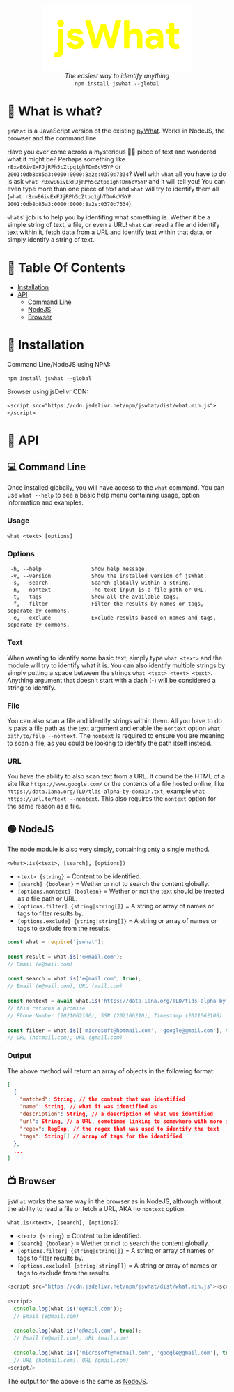 <p align="center">
  <img alt="jsWhat" src=".github/logo.png"><br>
  <i>The easiest way to identify anything</i><br>
  <code>npm install jswhat --global</code>
</p>

<!--
<p align="center">
  <a href="https://github.com/apteryxxyz/jswhat/"><img alt="module version" src="https://img.shields.io/github/package-json/v/apteryxxyz/jswhat?logo=github"></a>
  <a href="https://npmjs.com/package/jswhat"><img alt="total downloads" src="https://img.shields.io/npm/dt/jswhat?logo=npm"></a>
  <a href="https://github.com/apteryxxyz/jswhat/"><img alt="javascript percentage" src="https://img.shields.io/github/languages/top/apteryxxyz/jswhat?logo=github"></a>
  <a href="https://github.com/apteryxxyz/jswhat/blob/main/LICENSE"><img alt="license" src="https://img.shields.io/npm/l/jswhat?logo=github"></a>
</p>
-->

# 🤔 What is what?

`jsWhat` is a JavaScript version of the existing [pyWhat](https://github.com/bee-san/pyWhat). Works in NodeJS, the browser and the command line.

Have you ever come across a mysterious 🧙‍♂️ piece of text and wondered what it might be? Perhaps something like `rBxwE6ivExFJjRPh5cZtpq1ghTDm6cV5YP` or `2001:0db8:85a3:0000:0000:8a2e:0370:7334`?
Well with `what` all you have to do is ask `what rBxwE6ivExFJjRPh5cZtpq1ghTDm6cV5YP` and it will tell you!
You can even type more than one piece of text and `what` will try to identify them all (`what rBxwE6ivExFJjRPh5cZtpq1ghTDm6cV5YP 2001:0db8:85a3:0000:0000:8a2e:0370:7334`).

`what`s' job is to help you by identifing what something is. Wether it be a simple string of text, a file, or even a URL! `what` can read a file and identify text within it, fetch data from a URL and identify text within that data, or simply identify a string of text.

# 🏓 Table Of Contents

- [Installation](#-installation)
- [API](#-api)
  - [Command Line](#-command-line)
  - [NodeJS](#-nodejs)
  - [Browser](#-browser)

# 📩 Installation

Command Line/NodeJS using NPM:

```npm install jswhat --global```

Browser using jsDelivr CDN:

```<script src="https://cdn.jsdelivr.net/npm/jswhat/dist/what.min.js"></script>```


# 🍕 API

## 💻 Command Line

Once installed globally, you will have access to the `what` command. You can use `what --help` to see a basic help menu containing usage, option information and examples.

### Usage
`what <text> [options]`

### Options

```
 -h, --help                Show help message.
 -v, --version             Show the installed version of jsWhat.
 -s, --search              Search globally within a string.
 -n, --nontext             The text input is a file path or URL.
 -t, --tags                Show all the available tags.
 -f, --filter              Filter the results by names or tags, separate by commons.
 -e, --exclude             Exclude results based on names and tags, separate by commons.
```

### Text

When wanting to identify some basic text, simply type `what <text>` and the module will try to identify what it is. You can also identify multiple strings by simply putting a space between the strings `what <text> <text> <text>`. Anything argument that doesn't start with a dash (-) will be considered a string to identify.

### File

You can also scan a file and identify strings within them. All you have to do is pass a file path as the text argument and enable the `nontext` option `what path/to/file --nontext`. The `nontext` is required to ensure you are meaning to scan a file, as you could be looking to identify the path itself instead.

### URL

You have the ability to also scan text from a URL. It cound be the HTML of a site like `https://www.google.com/` or the contents of  a file hosted online, like `https://data.iana.org/TLD/tlds-alpha-by-domain.txt`, example `what https://url.to/text --nontext`. This also requires the `nontext` option for the same reason as a file.

## 🟢 NodeJS

The node module is also very simply, containing onty a single method.

`<what>.is(<text>, [search], [options])`
- `<text> {string}` = Content to be identified.
- `[search] {boolean}` = Wether or not to search the content globally.
- `[options.nontext] {boolean}` = Wether or not the text should be treated as a file path or URL.
- `[options.filter] {string|string[]}` = A string or array of names or tags to filter results by.
- `[options.exclude] {string|string[]}` = A string or array of names or tags to exclude from the results.

```js
const what = require('jswhat');

const result = what.is('e@mail.com');
// Email (e@mail.com)

const search = what.is('e@mail.com', true);
// Email (e@mail.com), URL (mail.com)

const nontext = await what.is('https://data.iana.org/TLD/tlds-alpha-by-domain.txt', true, { nontext : true })
// this returns a promise
// Phone Number (2021062100), SSN (202106210), Timestamp (2021062100)

const filter = what.is(['microsoft@hotmail.com', 'google@gmail.com'], true, { filter: 'Uniform Resource Locator (URL)' });
// URL (hotmail.com), URL (gmail.com)
```

### Output

The above method will return an array of objects in the following format:

```json
[
  {
    "matched": String, // the content that was identified
    "name": String, // what it was identified as
    "description": String, // a description of what was identified
    "url": String, // a URL, sometimes linking to somewhere with more information
    "regex": RegExp, // the regex that was used to identify the text
    "tags": String[] // array of tags for the identified
  },
  ...
]
```

## 📺 Browser

`jsWhat` works the same way in the browser as in NodeJS, although without the ability to read a file or fetch a URL, AKA no `nontext` option.


`what.is(<text>, [search], [options])`
- `<text> {string}` = Content to be identified.
- `[search] {boolean}` = Wether or not to search the content globally.
- `[options.filter] {string|string[]}` = A string or array of names or tags to filter results by.
- `[options.exclude] {string|string[]}` = A string or array of names or tags to exclude from the results.

```js
<script src="https://cdn.jsdelivr.net/npm/jswhat/dist/what.min.js"><script/>

<script>
  console.log(what.is('e@mail.com'));
  // Email (e@mail.com)

  console.log(what.is('e@mail.com', true));
  // Email (e@mail.com), URL (mail.com)

  console.log(what.is(['microsoft@hotmail.com', 'google@gmail.com'], true, { exclude: 'Email Address' }));
  // URL (hotmail.com), URL (gmail.com)
<script/>
```

The output for the above is the same as [NodeJS](#output).